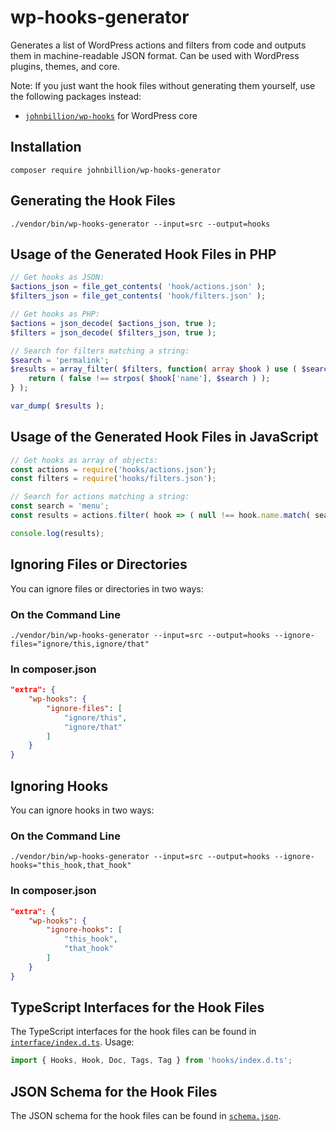 # wp-hooks-generator

Generates a list of WordPress actions and filters from code and outputs them in machine-readable JSON format. Can be used with WordPress plugins, themes, and core.

Note: If you just want the hook files without generating them yourself, use the following packages instead:

* [`johnbillion/wp-hooks`](https://github.com/johnbillion/wp-hooks) for WordPress core

## Installation

`composer require johnbillion/wp-hooks-generator`

## Generating the Hook Files

`./vendor/bin/wp-hooks-generator --input=src --output=hooks`

## Usage of the Generated Hook Files in PHP

```php
// Get hooks as JSON:
$actions_json = file_get_contents( 'hook/actions.json' );
$filters_json = file_get_contents( 'hook/filters.json' );

// Get hooks as PHP:
$actions = json_decode( $actions_json, true );
$filters = json_decode( $filters_json, true );

// Search for filters matching a string:
$search = 'permalink';
$results = array_filter( $filters, function( array $hook ) use ( $search ) {
    return ( false !== strpos( $hook['name'], $search ) );
} );

var_dump( $results );
```

## Usage of the Generated Hook Files in JavaScript

```js
// Get hooks as array of objects:
const actions = require('hooks/actions.json');
const filters = require('hooks/filters.json');

// Search for actions matching a string:
const search = 'menu';
const results = actions.filter( hook => ( null !== hook.name.match( search ) ) );

console.log(results);
```

## Ignoring Files or Directories

You can ignore files or directories in two ways:

### On the Command Line

`./vendor/bin/wp-hooks-generator --input=src --output=hooks --ignore-files="ignore/this,ignore/that"`

### In composer.json

```json
"extra": {
    "wp-hooks": {
        "ignore-files": [
            "ignore/this",
            "ignore/that"
        ]
    }
}
```

## Ignoring Hooks

You can ignore hooks in two ways:

### On the Command Line

`./vendor/bin/wp-hooks-generator --input=src --output=hooks --ignore-hooks="this_hook,that_hook"`

### In composer.json

```json
"extra": {
    "wp-hooks": {
        "ignore-hooks": [
            "this_hook",
            "that_hook"
        ]
    }
}
```

## TypeScript Interfaces for the Hook Files

The TypeScript interfaces for the hook files can be found in [`interface/index.d.ts`](interface/index.d.ts). Usage:

```typescript
import { Hooks, Hook, Doc, Tags, Tag } from 'hooks/index.d.ts';
```

## JSON Schema for the Hook Files

The JSON schema for the hook files can be found in [`schema.json`](schema.json).
